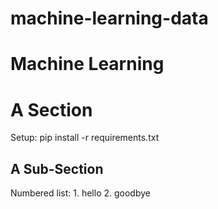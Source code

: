 # machine-learning-data

Machine Learning
================

<enter description here>


A Section
=========
Setup: pip install -r requirements.txt
<here is a section>


A Sub-Section
-------------

<here is a subsection>
Numbered list:
1. hello
2. goodbye


